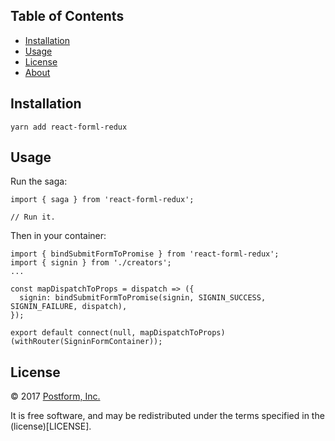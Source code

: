 ## Table of Contents

- [Installation](#installation)
- [Usage](#license)
- [License](#license)
- [About](#about)

## Installation

```yarn add react-forml-redux```

## Usage

Run the saga:

```
import { saga } from 'react-forml-redux';

// Run it.

```

Then in your container:

```
import { bindSubmitFormToPromise } from 'react-forml-redux';
import { signin } from './creators';
...

const mapDispatchToProps = dispatch => ({
  signin: bindSubmitFormToPromise(signin, SIGNIN_SUCCESS, SIGNIN_FAILURE, dispatch),
});

export default connect(null, mapDispatchToProps)(withRouter(SigninFormContainer));
```

## License

© 2017 [Postform, Inc.](https://postform.io)

It is free software, and may be redistributed under the terms specified in the (license)[LICENSE].
